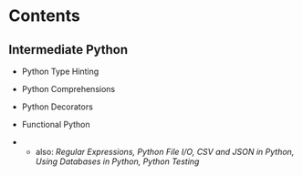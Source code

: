 
Contents
====

Intermediate Python
----

- Python Type Hinting

- Python Comprehensions

- Python Decorators

- Functional Python

- - also: *Regular Expressions, Python File I/O, CSV and JSON in Python, Using Databases in Python, Python Testing*

